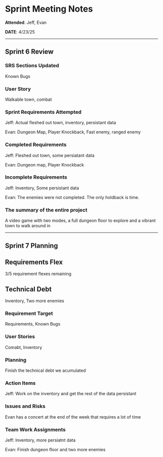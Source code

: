 # Sprint Meeting Notes

**Attended**: Jeff, Evan

**DATE**: 4/23/25

***

## Sprint 6 Review

### SRS Sections Updated

Known Bugs

### User Story

Walkable town, combat

### Sprint Requirements Attempted

Jeff: 
Actual fleshed out town, inventory, persistant data

Evan:
Dungeon Map, Player Knockback, Fast enemy, ranged enemy

### Completed Requirements

Jeff:
Fleshed out town, some persiatant data

Evan:
Dungeon map, Player Knockback

### Incomplete Requirements

Jeff:
Inventory, Some persistant data

Evan:
The enemies were not completed. The only holdback is time.

### The summary of the entire project

A video game with two modes, a full dungeon floor to explore and a vibrant town to walk around in

***

## Sprint 7 Planning

## Requirements Flex

3/5 requirement flexes remaining

## Technical Debt

Inventory, Two more enemies

### Requirement Target

Requirements, Known Bugs

### User Stories

Comabt, Inventory

### Planning

Finish the technical debt we acumulated

### Action Items

Jeff:
Work on the inventory and get the rest of the data persistant

### Issues and Risks

Evan has a concert at the end of the week that requires a lot of time

### Team Work Assignments

Jeff:
Inventory, more persiatnt data

Evan:
Finish dungeon floor and two more enemies
